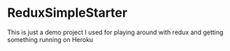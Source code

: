 # ReduxSimpleStarter

This is just a demo project I used for playing around with redux and getting something running on Heroku
